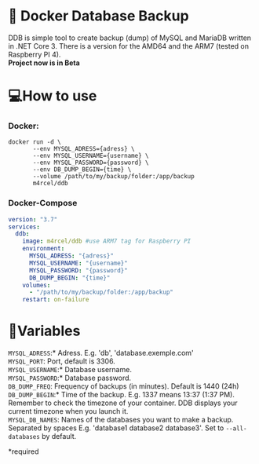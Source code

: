 # 🐳 Docker Database Backup
DDB is simple tool to create backup (dump) of MySQL and MariaDB written in .NET Core 3. There is a version for the AMD64 and the ARM7 (tested on Raspberry PI 4).<br>
**Project now is in Beta**

# 💻How to use
### Docker:<br>
```
docker run -d \
       --env MYSQL_ADRESS={adress} \
       --env MYSQL_USERNAME={username} \
       --env MYSQL_PASSWORD={password} \
       --env DB_DUMP_BEGIN={time} \
       --volume /path/to/my/backup/folder:/app/backup
       m4rcel/ddb
```
       

### Docker-Compose
```yml
version: "3.7"
services:
  ddb:
    image: m4rcel/ddb #use ARM7 tag for Raspberry PI
    environment:
      MYSQL_ADRESS: "{adress}"
      MYSQL_USERNAME: "{username}"
      MYSQL_PASSWORD: "{password}"
      DB_DUMP_BEGIN: "{time}"
    volumes:
      - "/path/to/my/backup/folder:/app/backup"
    restart: on-failure
```

# 🔌Variables

`MYSQL_ADRESS`:* Adress. E.g. 'db', 'database.exemple.com'<br>
`MYSQL_PORT`: Port, default is 3306.<br>
`MYSQL_USERNAME`:* Database username.<br>
`MYSQL_PASSWORD`:* Database password.<br>
`DB_DUMP_FREQ`: Frequency of backups (in minutes). Default is 1440 (24h) <br>
`DB_DUMP_BEGIN`:* Time of the backup. E.g. 1337 means 13:37 (1:37 PM). Remember to check the timezone of your container. DDB displays your current timezone when you launch it.<br>
`MYSQL_DB_NAMES`: Names of the databases you want to make a backup. Separated by spaces E.g. 'database1 database2 database3'. Set to `--all-databases` by default.

*required
